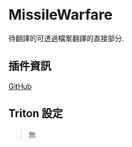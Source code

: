 # MissileWarfare

待翻譯的可透過檔案翻譯的直接部分.

## 插件資訊

[GitHub](https://github.com/koiboi-dev/MissileWarfare)

## Triton 設定

> 無
